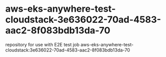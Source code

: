 # aws-eks-anywhere-test-cloudstack-3e636022-70ad-4583-aac2-8f083bdb13da-70
repository for use with E2E test job aws-eks-anywhere-test-cloudstack:3e636022-70ad-4583-aac2-8f083bdb13da-70
